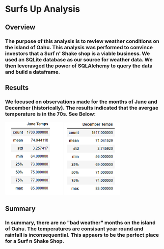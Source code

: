 # Surfs Up Analysis

## Overview 
### The purpose of this analysis is to review weather conditions on the island of Oahu. This analysis was performed to convince investors that a Surf n' Shake shop is a viable business. We used an SQLite database as our source for weather data. We then leveravged the power of SQLAlchemy to query the data and build a dataframe. 

## Results
### We focused on observations made for the months of June and December (historically). The results indicated that the avergae temperature is in the 70s. See Below:
![June Temp Data](June.PNG)
![December Temp Data](December.PNG)

## Summary
### In summary, there are no "bad weather" months on the island of Oahu. The temperatures are consisant year round and rainfall is inconsequential. This appaers to be the perfect place for a Surf n Shake Shop.  
